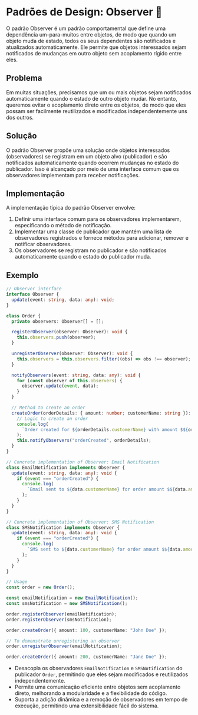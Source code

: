 # Padrões de Design: Observer 👀

O padrão Observer é um padrão comportamental que define uma dependência um-para-muitos entre objetos, de modo que quando um objeto muda de estado, todos os seus dependentes são notificados e atualizados automaticamente. Ele permite que objetos interessados sejam notificados de mudanças em outro objeto sem acoplamento rígido entre eles.

## Problema

Em muitas situações, precisamos que um ou mais objetos sejam notificados automaticamente quando o estado de outro objeto mudar. No entanto, queremos evitar o acoplamento direto entre os objetos, de modo que eles possam ser facilmente reutilizados e modificados independentemente uns dos outros.

## Solução

O padrão Observer propõe uma solução onde objetos interessados (observadores) se registram em um objeto alvo (publicador) e são notificados automaticamente quando ocorrem mudanças no estado do publicador. Isso é alcançado por meio de uma interface comum que os observadores implementam para receber notificações.

## Implementação

A implementação típica do padrão Observer envolve:

1. Definir uma interface comum para os observadores implementarem, especificando o método de notificação.
2. Implementar uma classe de publicador que mantém uma lista de observadores registrados e fornece métodos para adicionar, remover e notificar observadores.
3. Os observadores se registram no publicador e são notificados automaticamente quando o estado do publicador muda.

## Exemplo

```typescript
// Observer interface
interface Observer {
  update(event: string, data: any): void;
}

class Order {
  private observers: Observer[] = [];

  registerObserver(observer: Observer): void {
    this.observers.push(observer);
  }

  unregisterObserver(observer: Observer): void {
    this.observers = this.observers.filter((obs) => obs !== observer);
  }

  notifyObservers(event: string, data: any): void {
    for (const observer of this.observers) {
      observer.update(event, data);
    }
  }

  // Method to create an order
  createOrder(orderDetails: { amount: number; customerName: string }): void {
    // Logic to create an order
    console.log(
      `Order created for ${orderDetails.customerName} with amount $${orderDetails.amount}`
    );
    this.notifyObservers("orderCreated", orderDetails);
  }
}

// Concrete implementation of Observer: Email Notification
class EmailNotification implements Observer {
  update(event: string, data: any): void {
    if (event === "orderCreated") {
      console.log(
        `Email sent to ${data.customerName} for order amount $${data.amount}`
      );
    }
  }
}

// Concrete implementation of Observer: SMS Notification
class SMSNotification implements Observer {
  update(event: string, data: any): void {
    if (event === "orderCreated") {
      console.log(
        `SMS sent to ${data.customerName} for order amount $${data.amount}`
      );
    }
  }
}

// Usage
const order = new Order();

const emailNotification = new EmailNotification();
const smsNotification = new SMSNotification();

order.registerObserver(emailNotification);
order.registerObserver(smsNotification);

order.createOrder({ amount: 100, customerName: "John Doe" });

// To demonstrate unregistering an observer
order.unregisterObserver(emailNotification);

order.createOrder({ amount: 200, customerName: "Jane Doe" });
```

- Desacopla os observadores `EmailNotification` e `SMSNotification` do publicador `Order`, permitindo que eles sejam modificados e reutilizados independentemente.
- Permite uma comunicação eficiente entre objetos sem acoplamento direto, melhorando a modularidade e a flexibilidade do código.
- Suporta a adição dinâmica e a remoção de observadores em tempo de execução, permitindo uma extensibilidade fácil do sistema.
